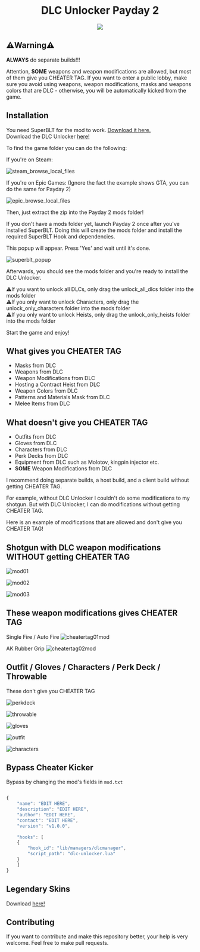 <h1 align="center"> DLC Unlocker Payday 2 </h1>

<p align="center">
  <img src="https://upload.wikimedia.org/wikipedia/commons/d/d8/Payday2-logo.png">
</p>

## ⚠️Warning⚠️
**ALWAYS** do separate builds!!!  

Attention, **SOME** weapons and weapon modifications are allowed, but most of them give you CHEATER TAG. If you want to enter a public lobby, make sure you avoid using weapons, weapon modifications, masks and weapons colors that are DLC - otherwise, you will be automatically kicked from the game.


## Installation
You need SuperBLT for the mod to work. [Download it here.](https://superblt.znix.xyz)  
Download the DLC Unlocker [here!](https://github.com/8fn/DLC-Unlocker-PD2/archive/refs/heads/master.zip)  

To find the game folder you can do the following:

If you're on Steam:

![steam_browse_local_files](https://raw.githubusercontent.com/pd2-stuff/DLC-Unlocker-PD2/master/docs/img/steam_local_files.gif)

If you're on Epic Games: (Ignore the fact the example shows GTA, you can do the same for Payday 2)

![epic_browse_local_files](https://raw.githubusercontent.com/pd2-stuff/DLC-Unlocker-PD2/master/docs/img/epic_local_files.gif)

Then, just extract the zip into the Payday 2 mods folder!

If you don't have a mods folder yet, launch Payday 2 once after you've installed SuperBLT. Doing this will create the mods folder and install the required SuperBLT Hook and dependencies.

This popup will appear. Press 'Yes' and wait until it's done.

![superblt_popup](https://raw.githubusercontent.com/pd2-stuff/DLC-Unlocker-PD2/master/docs/img/superblt_popup.png)

Afterwards, you should see the mods folder and you're ready to install the DLC Unlocker.


⚠️If you want to unlock all DLCs, only drag the unlock_all_dlcs folder into the mods folder  
⚠️If you only want to unlock Characters, only drag the unlock_only_characters folder into the mods folder  
⚠️If you only want to unlock Heists, only drag the unlock_only_heists folder into the mods folder


Start the game and enjoy!

## What gives you CHEATER TAG
 - Masks from DLC
 - Weapons from DLC
 - Weapon Modifications from DLC
 - Hosting a Contract Heist from DLC
 - Weapon Colors from DLC
 - Patterns and Materials Mask from DLC
 - Melee Items from DLC

## What doesn't give you CHEATER TAG
 - Outfits from DLC
 - Gloves from DLC
 - Characters from DLC
 - Perk Decks from DLC
 - Equipment from DLC such as Molotov, kingpin injector etc.
 - **SOME** Weapon Modifications from DLC

I recommend doing separate builds, a host build, and a client build without getting CHEATER TAG.

For example, without DLC Unlocker I couldn't do some modifications to my shotgun. But with DLC Unlocker, I can do modifications without getting CHEATER TAG.
 
 Here is an example of modifications that are allowed and don't give you CHEATER TAG!

 ## Shotgun with DLC weapon modifications WITHOUT getting CHEATER TAG

![mod01](https://raw.githubusercontent.com/8fn/DLC-Unlocker-PD2/master/docs/img/mod01.png)

![mod02](https://raw.githubusercontent.com/8fn/DLC-Unlocker-PD2/master/docs/img/mod02.png)

![mod03](https://raw.githubusercontent.com/8fn/DLC-Unlocker-PD2/master/docs/img/mod03.png)

## These weapon modifications gives CHEATER TAG

Single Fire / Auto Fire
![cheatertag01mod](https://raw.githubusercontent.com/8fn/DLC-Unlocker-PD2/master/docs/img/cheatertag01.png)

AK Rubber Grip
![cheatertag02mod](https://raw.githubusercontent.com/8fn/DLC-Unlocker-PD2/master/docs/img/cheatertag02.png)

## Outfit / Gloves / Characters / Perk Deck / Throwable

These don't give you CHEATER TAG

![perkdeck](https://raw.githubusercontent.com/8fn/DLC-Unlocker-PD2/master/docs/img/perkdeck.png)

![throwable](https://raw.githubusercontent.com/8fn/DLC-Unlocker-PD2/master/docs/img/throwable.png)

![gloves](https://raw.githubusercontent.com/8fn/DLC-Unlocker-PD2/master/docs/img/gloves.png)

![outfit](https://raw.githubusercontent.com/8fn/DLC-Unlocker-PD2/master/docs/img/outfit.png)


![characters](https://raw.githubusercontent.com/8fn/DLC-Unlocker-PD2/master/docs/img/characters.png)

## Bypass Cheater Kicker
Bypass by changing the mod's fields in `mod.txt`
```js

{
    "name": "EDIT HERE",
    "description": "EDIT HERE",
    "author": "EDIT HERE",
    "contact": "EDIT HERE",
    "version": "v1.0.0",
    
    "hooks": [
    {
        "hook_id": "lib/managers/dlcmanager",
        "script_path": "dlc-unlocker.lua"
    }
    ]
}
```

## Legendary Skins
Download [here!](https://github.com/8fn/LegendarySkins-PD2)

## Contributing
If you want to contribute and make this repository better, your help is very welcome. Feel free to make pull requests.
